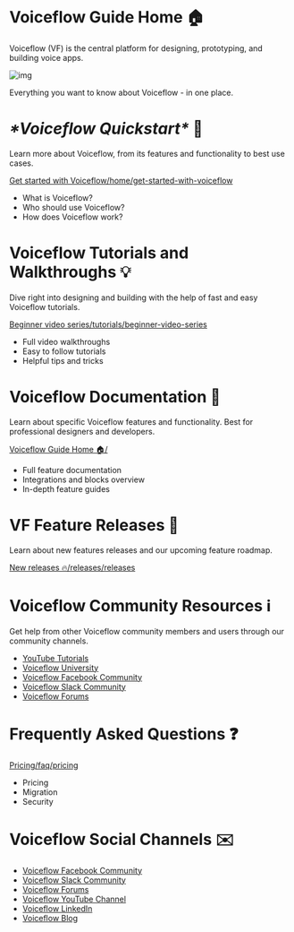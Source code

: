 # Voiceflow Guide Home 🏠

Voiceflow (VF) is the central platform for designing, prototyping, and building voice apps.

![img](https://gblobscdn.gitbook.com/assets%2F-LgK_X2m6IAIYcINBjCj%2F-Lgt3VZWI6nebuw_tHaz%2F-Lgt4_IW12ONrl_MGgMD%2FGroup%203.png?alt=media&token=0a30fce7-cfa8-41b2-853d-9e92dc9ea452)

Everything you want to know about Voiceflow - in one place.

# ***\*Voiceflow Quickstart\** 🏁**

Learn more about Voiceflow, from its features and functionality to best use cases.

[Get started with Voiceflow/home/get-started-with-voiceflow](https://docs.voiceflow.com/home/get-started-with-voiceflow)

- What is Voiceflow?
- Who should use Voiceflow?
- How does Voiceflow work?

# **Voiceflow Tutorials and Walkthroughs 💡**

Dive right into designing and building with the help of fast and easy Voiceflow tutorials.

[Beginner video series/tutorials/beginner-video-series](https://docs.voiceflow.com/tutorials/beginner-video-series)

- Full video walkthroughs
- Easy to follow tutorials
- Helpful tips and tricks

# **Voiceflow Documentation 📝**

Learn about specific Voiceflow features and functionality. Best for professional designers and developers.

[Voiceflow Guide Home 🏠/](https://docs.voiceflow.com/)

- Full feature documentation
- Integrations and blocks overview
- In-depth feature guides

# **VF Feature Releases 🚀**

Learn about new features releases and our upcoming feature roadmap.

[New releases 🔥/releases/releases](https://docs.voiceflow.com/releases/releases)

# **Voiceflow Community Resources ℹ️**

Get help from other Voiceflow community members and users through our community channels.

- [YouTube Tutorials](https://www.youtube.com/channel/UCbqUIYQ7J2rS6C_nk4cNTxQ/)
- [Voiceflow University](https://learn.voiceflow.com/en/)
- [Voiceflow Facebook Community](https://www.facebook.com/groups/voiceflowgroup/)
- [Voiceflow Slack Community](https://join.slack.com/t/voicefirst-workspace/shared_invite/enQtNjUzMDgxNDk5MjY4LWFlMzBlNzRmZGIzNDBmZmFiMmJiYjE1NTk1YmE5MWViZWZlZGQ3YmI1ZjVlZDJhYzRjNTY2MzYzNjNlYTc0MzE)
- [Voiceflow Forums](https://forum.voiceflow.com/)

# **Frequently Asked Questions ❓**

[Pricing/faq/pricing](https://docs.voiceflow.com/faq/pricing)

- Pricing
- Migration
- Security

# **Voiceflow Social Channels ✉️**

- [Voiceflow Facebook Community](https://www.facebook.com/groups/voiceflowgroup/)
- [Voiceflow Slack Community](https://join.slack.com/t/voicefirst-workspace/shared_invite/enQtNjUzMDgxNDk5MjY4LWFlMzBlNzRmZGIzNDBmZmFiMmJiYjE1NTk1YmE5MWViZWZlZGQ3YmI1ZjVlZDJhYzRjNTY2MzYzNjNlYTc0MzE)
- [Voiceflow Forums](https://forum.voiceflow.com/)
- [Voiceflow YouTube Channel](https://www.youtube.com/channel/UCbqUIYQ7J2rS6C_nk4cNTxQ/)
- [Voiceflow LinkedIn](https://www.linkedin.com/company/voiceflowhq/)
- [Voiceflow Blog](https://www.voiceflow.com/blog)